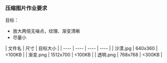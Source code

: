 ### 压缩图片作业要求

目标：
* 放大两倍无噪点，纹理、渐变清晰
* 尽量小

|  文件名   | 尺寸  | 目标大小 |
|  ----  | ----  | ---- | ---- |
| 沙漠.jpg | 640x360 | <100KB |
| 渐变.png | 1512x700 | <100KB |
| 透明.png | 768x768 | <300KB |
